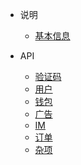 - 说明
  - [基本信息](overview.md)
  

- API
  - [验证码](core/capchat.md)
  - [用户](core/user.md)
  - [钱包](core/wallet.md)
  - [广告](core/advert.md)
  - [IM](core/im.md)
  - [订单](core/order.md)
  - [杂项](core/other.md)



  
 
 